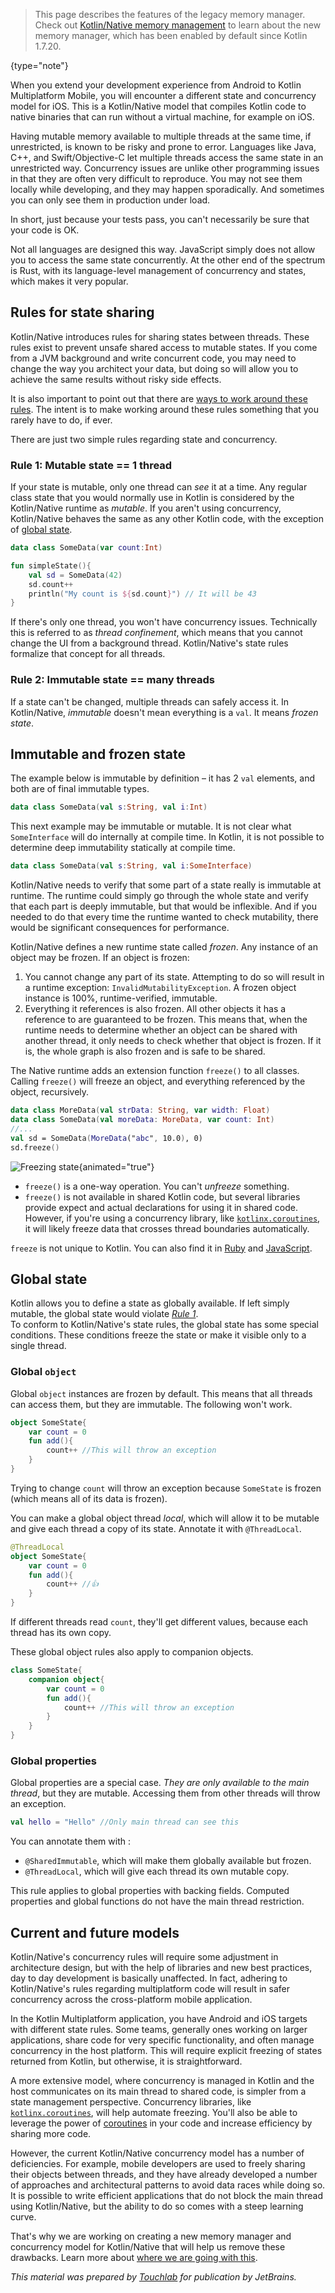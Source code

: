 [//]: # (title: 并发概述)

> This page describes the features of the legacy memory manager. Check out [Kotlin/Native memory management](native-memory-manager.md)
> to learn about the new memory manager, which has been enabled by default since Kotlin 1.7.20.
>
{type="note"}

When you extend your development experience from Android to Kotlin Multiplatform Mobile, you will encounter a different state 
and concurrency model for iOS. This is a Kotlin/Native model that compiles Kotlin code to native binaries that can run without a virtual machine, for example on iOS. 

Having mutable memory available to multiple threads at the same time, if unrestricted, is known to be risky and prone to error. 
Languages like Java, C++, and Swift/Objective-C let multiple threads access the same state in an unrestricted way. Concurrency issues are unlike other programming issues in that they are 
often very difficult to reproduce. You may not see them locally while developing, and they may happen sporadically. 
And sometimes you can only see them in production under load.

In short, just because your tests pass, you can't necessarily be sure that your code is OK.

Not all languages are designed this way. JavaScript simply does not 
allow you to access the same state concurrently. At the other end of the spectrum is Rust, with its
language-level management of concurrency and states, which makes it very popular. 

## Rules for state sharing 

Kotlin/Native introduces rules for sharing states between threads. These rules exist to prevent unsafe shared 
access to mutable states. If you come from a JVM background and write concurrent code, you may need to change the way 
you architect your data, but doing so will allow you to achieve the same results without risky side effects.

It is also important to point out that there are [ways to work around these rules](multiplatform-mobile-concurrent-mutability.md). 
The intent is to make working around these rules something that you rarely have to do, if ever.

There are just two simple rules regarding state and concurrency.

### Rule 1: Mutable state == 1 thread

If your state is mutable, only one thread can _see_ it at a time. Any regular class state that 
you would normally use in Kotlin is considered by the Kotlin/Native runtime as _mutable_. If you aren't using concurrency, 
Kotlin/Native behaves the same as any other Kotlin code, with the exception of [global state](#global-state).

```kotlin
data class SomeData(var count:Int)

fun simpleState(){
    val sd = SomeData(42)
    sd.count++
    println("My count is ${sd.count}") // It will be 43
}
```

If there's only one thread, you won't have concurrency issues. Technically this is referred 
to as _thread confinement_, which means that you cannot change the UI from a background thread. Kotlin/Native's state rules 
formalize that concept for all threads.

### Rule 2: Immutable state == many threads

If a state can't be changed, multiple threads can safely access it.
In Kotlin/Native, _immutable_ doesn't mean everything is a `val`. It means _frozen state_.

## Immutable and frozen state

The example below is immutable by definition – it has 2 `val` elements, and both are of final immutable types.

```kotlin
data class SomeData(val s:String, val i:Int)
```

This next example may be immutable or mutable. It is not clear what `SomeInterface` will do internally at compile time. 
In Kotlin, it is not possible to determine deep immutability statically at compile time.

```kotlin
data class SomeData(val s:String, val i:SomeInterface)
```

Kotlin/Native needs to verify that some part of a state really is immutable at runtime. The runtime could simply go 
through the whole state and verify that each part is deeply immutable, but that would be inflexible. And if you needed 
to do that every time the runtime wanted to check mutability, there would be significant consequences for performance.

Kotlin/Native defines a new runtime state called _frozen_. Any instance of an object may be frozen. If an object is frozen:

1. You cannot change any part of its state. Attempting to do so will result in a runtime exception: `InvalidMutabilityException`. 
A frozen object instance is 100%, runtime-verified, immutable.
2. Everything it references is also frozen. All other objects it has a reference to are guaranteed to be frozen. This means that, 
when the runtime needs to determine whether an object can be shared with another thread, it only needs to check whether that object 
is frozen. If it is, the whole graph is also frozen and is safe to be shared.

The Native runtime adds an extension function `freeze()` to all classes. Calling `freeze()` will freeze an object, and everything 
referenced by the object, recursively.

```kotlin
data class MoreData(val strData: String, var width: Float)
data class SomeData(val moreData: MoreData, var count: Int)
//...
val sd = SomeData(MoreData("abc", 10.0), 0)
sd.freeze()
```

![Freezing state](freezing-state.png){animated="true"}

* `freeze()` is a one-way operation. You can't _unfreeze_ something.
* `freeze()` is not available in shared Kotlin code, but several libraries provide expect and actual declarations
 for using it in shared code. However, if you're using a concurrency library, like [`kotlinx.coroutines`](https://github.com/Kotlin/kotlinx.coroutines), it will 
likely freeze data that crosses thread boundaries automatically. 

`freeze` is not unique to Kotlin. You can also find it in [Ruby](https://www.honeybadger.io/blog/when-to-use-freeze-and-frozen-in-ruby/) and [JavaScript](https://developer.mozilla.org/en-US/docs/Web/JavaScript/Reference/Global_Objects/Object/freeze).

## Global state

Kotlin allows you to define a state as globally available. If left simply mutable, the global state would violate [_Rule 1_](#rule-1-mutable-state-1-thread).  
To conform to Kotlin/Native's state rules, the global state has some special conditions. 
These conditions freeze the state or make it visible only to a single thread.

### Global `object`

Global `object` instances are frozen by default. This means that all threads can access them, but they are immutable. The following won't work.

```kotlin
object SomeState{
    var count = 0
    fun add(){
        count++ //This will throw an exception
    }
}
```

Trying to change `count` will throw an exception because `SomeState` is frozen (which means all of its data is frozen).

You can make a global object thread _local_, which will allow it to be mutable and give each thread a copy of its state. 
Annotate it with `@ThreadLocal`.

```kotlin
@ThreadLocal
object SomeState{
    var count = 0
    fun add(){
        count++ //👍
    }
}
```

If different threads read `count`, they'll get different values, because each thread has its own copy.

These global object rules also apply to companion objects.

```kotlin
class SomeState{
    companion object{
        var count = 0
        fun add(){
            count++ //This will throw an exception
        }
    }
}
```

### Global properties

Global properties are a special case. *They are only available to the main thread*, but they are mutable. Accessing them from 
other threads will throw an exception.

```kotlin
val hello = "Hello" //Only main thread can see this
```

You can annotate them with :

* `@SharedImmutable`, which will make them globally available but frozen.
* `@ThreadLocal`, which will give each thread its own mutable copy.

This rule applies to global properties with backing fields. Computed properties and global functions do not have the main 
thread restriction.

## Current and future models

Kotlin/Native's concurrency rules will require some adjustment in architecture design, but with the help of libraries and
new best practices, day to day development is basically unaffected. In fact, adhering to Kotlin/Native's rules regarding 
multiplatform code will result in safer concurrency across the cross-platform mobile application.

In the Kotlin Multiplatform application, you have Android and iOS targets with different state rules. Some teams, generally ones working on 
larger applications, share code for very specific functionality, and often manage concurrency in the host platform. 
This will require explicit freezing of states returned from Kotlin, but otherwise, it is straightforward. 

A more extensive model, where concurrency is managed in Kotlin 
and the host communicates on its main thread to shared code, is simpler from a state management perspective. 
Concurrency libraries, like [`kotlinx.coroutines`](https://github.com/Kotlin/kotlinx.coroutines), 
will help automate freezing. You'll also be able to leverage the power of [coroutines](coroutines-overview.md) 
in your code and increase efficiency by sharing more code.

However, the current Kotlin/Native concurrency model has a number of deficiencies. For example, mobile developers are used to freely 
sharing their objects between threads, and they have already developed a number of approaches and architectural patterns to 
avoid data races while doing so. It is possible to write efficient applications that do not block the main thread using 
Kotlin/Native, but the ability to do so comes with a steep learning curve.

That's why we are working on creating a new memory manager and concurrency model for Kotlin/Native that will help us remove these 
drawbacks. Learn more about [where we are going with this](https://blog.jetbrains.com/kotlin/2020/07/kotlin-native-memory-management-roadmap/).

_This material was prepared by [Touchlab](https://touchlab.co/) for publication by JetBrains._
